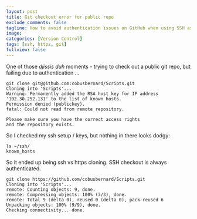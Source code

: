 ```yaml
---
layout: post
title: Git checkout error for public repo
exclude_comments: false
tagline: How to avoid authentication issues on GitHub when using SSH as the protocol.
image:
categories: [Version Control]
tags: [ssh, https, git]
fullview: false
---
```

One of those *djissis duh* moments - trying to check out a public git repo, but failing due to authentication ...

~~~
git clone git@github.com:cobusbernard/Scripts.git
Cloning into 'Scripts'...
Warning: Permanently added the RSA host key for IP address '192.30.252.131' to the list of known hosts.
Permission denied (publickey).
fatal: Could not read from remote repository.

Please make sure you have the correct access rights
and the repository exists.
~~~

So I checked my ssh setup / keys, but nothing in there looks dodgy:

~~~
ls ~/ssh/
known_hosts
~~~

So it ended up being ssh vs https cloning. SSH checkout is always authenticated.

~~~
git clone https://github.com/cobusbernard/Scripts.git
Cloning into 'Scripts'...
remote: Counting objects: 9, done.
remote: Compressing objects: 100% (3/3), done.
remote: Total 9 (delta 0), reused 0 (delta 0), pack-reused 6
Unpacking objects: 100% (9/9), done.
Checking connectivity... done.
~~~
